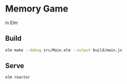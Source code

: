 # Memory Game

in Elm

## Build

```sh
elm make --debug src/Main.elm --output build/main.js
```

## Serve

```sh
elm reactor
```

